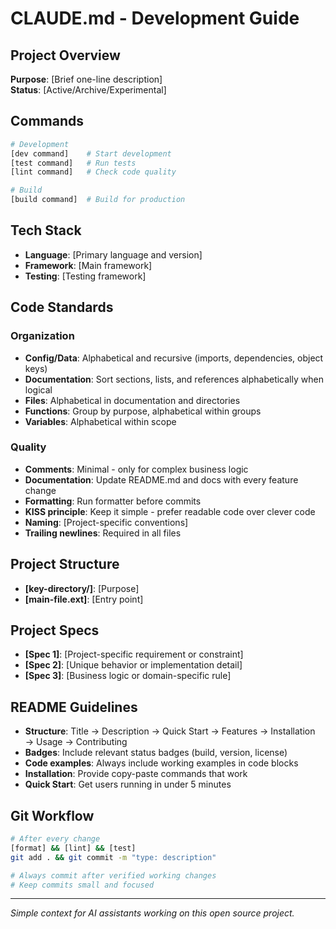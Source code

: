 # CLAUDE.md - Development Guide

## Project Overview
**Purpose**: [Brief one-line description]  
**Status**: [Active/Archive/Experimental]

## Commands
```bash
# Development
[dev command]    # Start development
[test command]   # Run tests
[lint command]   # Check code quality

# Build
[build command]  # Build for production
```

## Tech Stack
- **Language**: [Primary language and version]
- **Framework**: [Main framework]
- **Testing**: [Testing framework]

## Code Standards

### Organization
- **Config/Data**: Alphabetical and recursive (imports, dependencies, object keys)
- **Documentation**: Sort sections, lists, and references alphabetically when logical
- **Files**: Alphabetical in documentation and directories
- **Functions**: Group by purpose, alphabetical within groups
- **Variables**: Alphabetical within scope

### Quality
- **Comments**: Minimal - only for complex business logic
- **Documentation**: Update README.md and docs with every feature change
- **Formatting**: Run formatter before commits
- **KISS principle**: Keep it simple - prefer readable code over clever code
- **Naming**: [Project-specific conventions]
- **Trailing newlines**: Required in all files

## Project Structure
- **[key-directory/]**: [Purpose]
- **[main-file.ext]**: [Entry point]

## Project Specs
- **[Spec 1]**: [Project-specific requirement or constraint]
- **[Spec 2]**: [Unique behavior or implementation detail]
- **[Spec 3]**: [Business logic or domain-specific rule]

## README Guidelines
- **Structure**: Title → Description → Quick Start → Features → Installation → Usage → Contributing
- **Badges**: Include relevant status badges (build, version, license)
- **Code examples**: Always include working examples in code blocks
- **Installation**: Provide copy-paste commands that work
- **Quick Start**: Get users running in under 5 minutes

## Git Workflow
```bash
# After every change
[format] && [lint] && [test]
git add . && git commit -m "type: description"

# Always commit after verified working changes
# Keep commits small and focused
```

---

*Simple context for AI assistants working on this open source project.*
